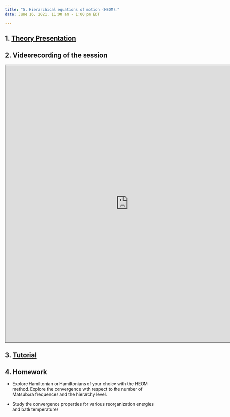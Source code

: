 ```yaml
---
title: "5. Hierarchical equations of motion (HEOM)."
date: June 16, 2021, 11:00 am - 1:00 pm EDT

---
```



## 1. [Theory Presentation](../files/Jain-HEOM.pdf)

## 2. Videorecording of the session

<iframe src="https://ub.hosted.panopto.com/Panopto/Pages/Embed.aspx?id=6dfd7bcb-6f25-4aa3-b948-ad49016e3bf8&
autoplay=false&offerviewer=true&showtitle=true&showbrand=false&start=0&interactivity=all" height="900" width="800" 
style="border: 1px solid #464646;" allowfullscreen allow="autoplay"></iframe>

## 3. [Tutorial](https://github.com/compchem-cybertraining/Tutorials_Libra/tree/master/6_dynamics/3_heom/1_dynamics_and_lineshapes)

## 4. Homework

  * Explore Hamiltonian or Hamiltonians of your choice with the HEOM method. Explore the convergence 
    with respect to the number of Matsubara frequences and the hierarchy level. 

  * Study the convergence properties for various reorganization energies and bath temperatures